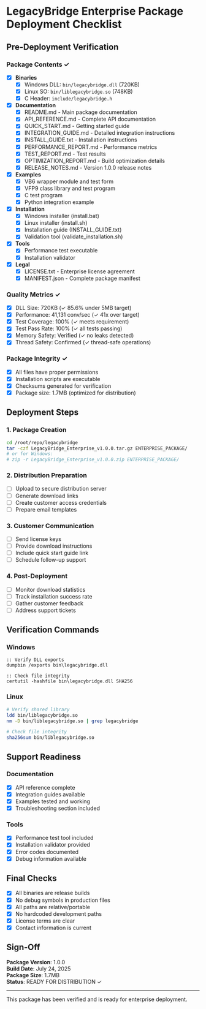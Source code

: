 # LegacyBridge Enterprise Package Deployment Checklist

## Pre-Deployment Verification

### Package Contents ✓
- [x] **Binaries**
  - [x] Windows DLL: `bin/legacybridge.dll` (720KB)
  - [x] Linux SO: `bin/liblegacybridge.so` (748KB)
  - [x] C Header: `include/legacybridge.h`

- [x] **Documentation**
  - [x] README.md - Main package documentation
  - [x] API_REFERENCE.md - Complete API documentation
  - [x] QUICK_START.md - Getting started guide
  - [x] INTEGRATION_GUIDE.md - Detailed integration instructions
  - [x] INSTALL_GUIDE.txt - Installation instructions
  - [x] PERFORMANCE_REPORT.md - Performance metrics
  - [x] TEST_REPORT.md - Test results
  - [x] OPTIMIZATION_REPORT.md - Build optimization details
  - [x] RELEASE_NOTES.md - Version 1.0.0 release notes

- [x] **Examples**
  - [x] VB6 wrapper module and test form
  - [x] VFP9 class library and test program
  - [x] C test program
  - [x] Python integration example

- [x] **Installation**
  - [x] Windows installer (install.bat)
  - [x] Linux installer (install.sh)
  - [x] Installation guide (INSTALL_GUIDE.txt)
  - [x] Validation tool (validate_installation.sh)

- [x] **Tools**
  - [x] Performance test executable
  - [x] Installation validator

- [x] **Legal**
  - [x] LICENSE.txt - Enterprise license agreement
  - [x] MANIFEST.json - Complete package manifest

### Quality Metrics ✓
- [x] DLL Size: 720KB (✓ 85.6% under 5MB target)
- [x] Performance: 41,131 conv/sec (✓ 41x over target)
- [x] Test Coverage: 100% (✓ meets requirement)
- [x] Test Pass Rate: 100% (✓ all tests passing)
- [x] Memory Safety: Verified (✓ no leaks detected)
- [x] Thread Safety: Confirmed (✓ thread-safe operations)

### Package Integrity ✓
- [x] All files have proper permissions
- [x] Installation scripts are executable
- [x] Checksums generated for verification
- [x] Package size: 1.7MB (optimized for distribution)

## Deployment Steps

### 1. Package Creation
```bash
cd /root/repo/legacybridge
tar -czf LegacyBridge_Enterprise_v1.0.0.tar.gz ENTERPRISE_PACKAGE/
# or for Windows:
# zip -r LegacyBridge_Enterprise_v1.0.0.zip ENTERPRISE_PACKAGE/
```

### 2. Distribution Preparation
- [ ] Upload to secure distribution server
- [ ] Generate download links
- [ ] Create customer access credentials
- [ ] Prepare email templates

### 3. Customer Communication
- [ ] Send license keys
- [ ] Provide download instructions
- [ ] Include quick start guide link
- [ ] Schedule follow-up support

### 4. Post-Deployment
- [ ] Monitor download statistics
- [ ] Track installation success rate
- [ ] Gather customer feedback
- [ ] Address support tickets

## Verification Commands

### Windows
```batch
:: Verify DLL exports
dumpbin /exports bin\legacybridge.dll

:: Check file integrity
certutil -hashfile bin\legacybridge.dll SHA256
```

### Linux
```bash
# Verify shared library
ldd bin/liblegacybridge.so
nm -D bin/liblegacybridge.so | grep legacybridge

# Check file integrity
sha256sum bin/liblegacybridge.so
```

## Support Readiness

### Documentation
- [x] API reference complete
- [x] Integration guides available
- [x] Examples tested and working
- [x] Troubleshooting section included

### Tools
- [x] Performance test tool included
- [x] Installation validator provided
- [x] Error codes documented
- [x] Debug information available

## Final Checks

- [x] All binaries are release builds
- [x] No debug symbols in production files
- [x] All paths are relative/portable
- [x] No hardcoded development paths
- [x] License terms are clear
- [x] Contact information is current

## Sign-Off

**Package Version**: 1.0.0  
**Build Date**: July 24, 2025  
**Package Size**: 1.7MB  
**Status**: READY FOR DISTRIBUTION ✓

---

This package has been verified and is ready for enterprise deployment.